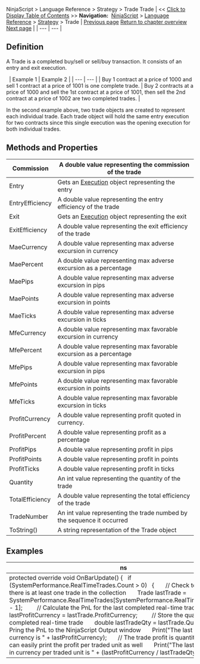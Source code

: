 ﻿
NinjaScript \> Language Reference \> Strategy \> Trade
Trade
| \<\< [Click to Display Table of Contents](trade.md) \>\> **Navigation:**     [NinjaScript](ninjascript-1.md) \> [Language Reference](language_reference_wip-1.md) \> [Strategy](strategy-1.md) \> Trade | [Previous page](traceorders-1.md) [Return to chapter overview](strategy-1.md) [Next page](tradecollection-1.md) |
| --- | --- |
## Definition
A Trade is a completed buy/sell or sell/buy transaction. It consists of an entry and exit execution. 
   

 
| Example 1 | Example 2 |
| --- | --- |
| Buy 1 contract at a price of 1000 and sell 1 contract at a price of 1001 is one complete trade. | Buy 2 contracts at a price of 1000 and sell the 1st contract at a price of 1001, then sell the 2nd contract at a price of 1002 are two completed trades. |

In the second example above, two trade objects are created to represent each individual trade. Each trade object will hold the same entry execution for two contracts since this single execution was the opening execution for both individual trades.
 
## 
## Methods and Properties
| Commission | A double value representing the commission of the trade |
| --- | --- |
| Entry | Gets an [Execution](execution-1.md) object representing the entry |
| EntryEfficiency | A double value representing the entry efficiency of the trade |
| Exit | Gets an [Execution](execution-1.md) object representing the exit |
| ExitEfficiency | A double value representing the exit efficiency of the trade |
| MaeCurrency | A double value representing max adverse excursion in currency |
| MaePercent | A double value representing max adverse excursion as a percentage |
| MaePips | A double value representing max adverse excursion in pips |
| MaePoints | A double value representing max adverse excursion in points |
| MaeTicks | A double value representing max adverse excursion in ticks |
| MfeCurrency | A double value representing max favorable excursion in currency |
| MfePercent | A double value representing max favorable excursion as a percentage |
| MfePips | A double value representing max favorable excursion in pips |
| MfePoints | A double value representing max favorable excursion in points |
| MfeTicks | A double value representing max favorable excursion in ticks |
| ProfitCurrency | A double value representing profit quoted in currency. |
| ProfitPercent | A double value representing profit as a percentage |
| ProfitPips | A double value representing profit in pips |
| ProfitPoints | A double value representing profit in points |
| ProfitTicks | A double value representing profit in ticks |
| Quantity | An int value representing the quantity of the trade |
| TotalEfficiency | A double value representing the total efficiency of the trade |
| TradeNumber | An int value representing the trade numbed by the sequence it occurred |
| ToString() | A string representation of the Trade object |

## Examples
| ns |
| --- |
| protected override void OnBarUpdate() {    if (SystemPerformance.RealTimeTrades.Count \> 0)    {        // Check to make sure there is at least one trade in the collection        Trade lastTrade \= SystemPerformance.RealTimeTrades\[SystemPerformance.RealTimeTrades.Count \- 1];          // Calculate the PnL for the last completed real\-time trade        double lastProfitCurrency \= lastTrade.ProfitCurrency;          // Store the quantity of the last completed real\-time trade        double lastTradeQty \= lastTrade.Quantity;          // Pring the PnL to the NinjaScript Output window        Print("The last trade's profit in currency is " \+ lastProfitCurrency);        // The trade profit is quantity aware, we can easily print the profit per traded unit as well        Print("The last trade's profit in currency per traded unit is " \+ (lastProfitCurrency / lastTradeQty));    } } |
